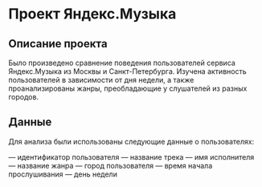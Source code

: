 # Проект Яндекс.Музыка

## Описание проекта

Было произведено сравнение поведения пользователей сервиса Яндекс.Музыка из Москвы и Санкт-Петербурга. Изучена активность пользователей в зависимости от дня недели, а также проанализированы жанры, преобладающие у слушателей из разных городов.

## Данные

Для анализа были использованы следующие данные о пользователях:

— идентификатор пользователя
— название трека
— имя исполнителя
— название жанра
— город пользователя
— время начала прослушивания
— день недели  

